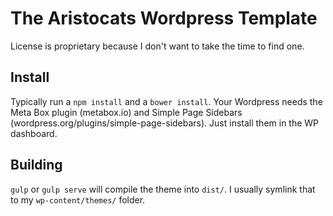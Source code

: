 # The Aristocats Wordpress Template

License is proprietary because I don't want to take the time to find one.

## Install

Typically run a `npm install` and a `bower install`. Your Wordpress needs the Meta Box plugin (metabox.io) and Simple Page Sidebars (wordpress.org/plugins/simple-page-sidebars). Just install them in the WP dashboard.

## Building

`gulp` or `gulp serve` will compile the theme into `dist/`. I usually symlink that to my `wp-content/themes/` folder.